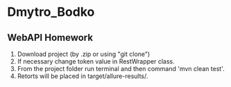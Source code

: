 # Dmytro_Bodko
## WebAPI Homework
1. Download project (by .zip or using "git clone")
2. If necessary change token value in RestWrapper class.
3. From the project folder run terminal and then command 'mvn clean test'.
4. Retorts will be placed in target/allure-results/.
